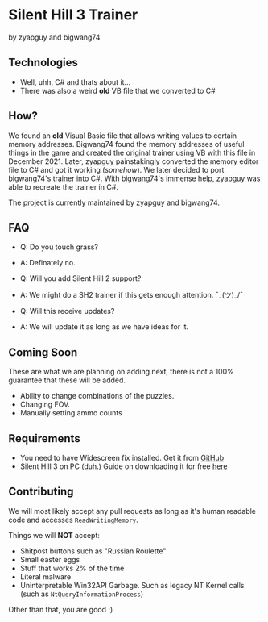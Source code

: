 # Silent Hill 3 Trainer
by zyapguy and bigwang74

## Technologies
- Well, uhh. C# and thats about it...
- There was also a weird **old** VB file that we converted to C#

## How?
We found an **old** Visual Basic file that allows writing values to certain memory addresses. Bigwang74 found the memory addresses of useful things in the game and created the original trainer using VB with this file in December 2021. Later, zyapguy painstakingly converted the memory editor file to C# and got it working (*somehow*). We later decided to port bigwang74's trainer into C#. With bigwang74's immense help, zyapguy was able to recreate the trainer in C#.

The project is currently maintained by zyapguy and bigwang74.

## FAQ

- Q: Do you touch grass?
- A: Definately no.


- Q: Will you add Silent Hill 2 support?
- A: We might do a SH2 trainer if this gets enough attention. ¯\_(ツ)_/¯


- Q: Will this receive updates?
- A: We will update it as long as we have ideas for it.

## Coming Soon
These are what we are planning on adding next, there is not a 100% guarantee that these will be added.
- Ability to change combinations of the puzzles.
- Changing FOV.
- Manually setting ammo counts

## Requirements
- You need to have Widescreen fix installed. Get it from [GitHub](https://github.com/ThirteenAG/WidescreenFixesPack/releases/download/sh3/SilentHill3.WidescreenFix.zip)
- Silent Hill 3 on PC (duh.) Guide on downloading it for free [here](https://www.youtube.com/watch?v=j7gKwxRe7MQ)

## Contributing
We will most likely accept any pull requests as long as it's human readable code and accesses `ReadWritingMemory`.

Things we will **NOT** accept:
- Shitpost buttons such as "Russian Roulette"
- Small easter eggs
- Stuff that works 2% of the time
- Literal malware
- Uninterpretable Win32API Garbage. Such as legacy NT Kernel calls (such as `NtQueryInformationProcess`)

Other than that, you are good :)
